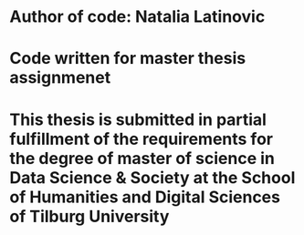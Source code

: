 # Author of code: Natalia Latinovic
# Code written for master thesis assignmenet

# This thesis is submitted in partial fulfillment of the requirements for the degree of master of science in Data Science & Society at the School of Humanities and Digital Sciences of Tilburg University